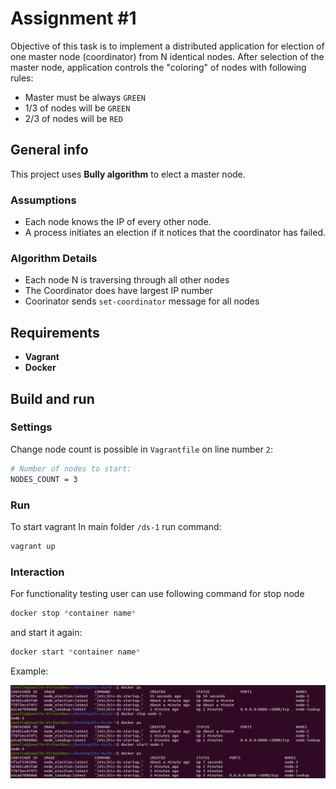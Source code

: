 # Assignment #1

Objective of this task is to implement a distributed application for election of one master node (coordinator) from N identical nodes. 
After selection of the master node, application controls the "coloring" of nodes with following rules:

* Master must be always `GREEN`
* 1/3 of nodes will be `GREEN`
* 2/3 of nodes will be `RED`

## General info

This project uses **Bully algorithm** to elect a master node.

### Assumptions

* Each node knows the IP of every other node.
* A process initiates an election if it notices that the coordinator has failed.

### Algorithm Details

* Each node N is traversing through all other nodes
* The Coordinator does have largest IP number 
* Coorinator sends `set-coordinator` message for all nodes 

## Requirements

* **Vagrant**
* **Docker**

## Build and run

### Settings

Change node count is possible in `Vagrantfile` on line number `2`:

```bash
# Number of nodes to start:
NODES_COUNT = 3
```

### Run

To start vagrant In main folder `/ds-1` run command:

```bash
vagrant up
```

### Interaction

For functionality testing user can use following command for stop node

```bash
docker stop *container name*
```

and start it again:

```bash
docker start *container name*
```

Example:

![Interaction example](images/interaction.png)